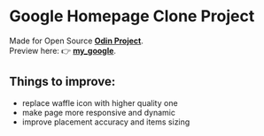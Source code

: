 # Google Homepage Clone Project
Made for Open Source **[Odin Project](https://www.theodinproject.com/)**.  
Preview here: :point_right: **[my_google](https://ihavethesourcecode.github.io/google-homepage/)**.
## Things to improve:
- replace waffle icon with higher quality one
- make page more responsive and dynamic
- improve placement accuracy and items sizing
